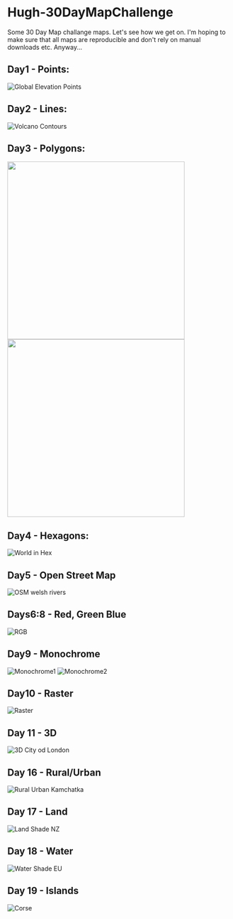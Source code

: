 # Hugh-30DayMapChallenge

Some 30 Day Map challange maps. Let's see how we get on. I'm hoping to make sure that all maps are reproducible and don't rely on manual downloads etc. Anyway...

## Day1 - Points:

![Global Elevation Points](/exports/PointsWorldElevation_vikO2.jpg)

## Day2 - Lines:

![Volcano Contours](/exports/VolcanoContoursCROP.png)

## Day3 - Polygons:

<p float="left">
  <img src="/exports/NZ_bufferedElevationKAKA.jpg" width="400" />
  <img src="/exports/NZ_bufferedElevation.jpg" width="400" /> 
</p>

 

## Day4 - Hexagons:

![World in Hex](/exports/HexWorldStill.jpg)


## Day5 - Open Street Map

![OSM welsh rivers](/exports/Day5-OSMRivers.jpg)


## Days6:8 - Red, Green Blue


![RGB](/exports/Day678-RGBp.png)


## Day9 - Monochrome
![Monochrome1](/exports/Day9-MonochromeSKETCH.png)
![Monochrome2](/exports/Day9-MonochromeEDIT.jpg)


## Day10 - Raster
![Raster](/exports/Day10-RasterEDIT.jpg)

## Day 11 - 3D

![3D City od London](/exports/Day11-3DCityOfLondonEDIT.png)


## Day 16 - Rural/Urban

![Rural Urban Kamchatka](/exports/Day16-UrbanRural.jpg)

## Day 17 - Land

![Land Shade NZ](/exports/Day17-Land_NZ..png)

## Day 18 - Water

![Water Shade EU](exports/Day18-Water_EU.png)


## Day 19 - Islands

![Corse](exports/Day19-Islands.jpg)
